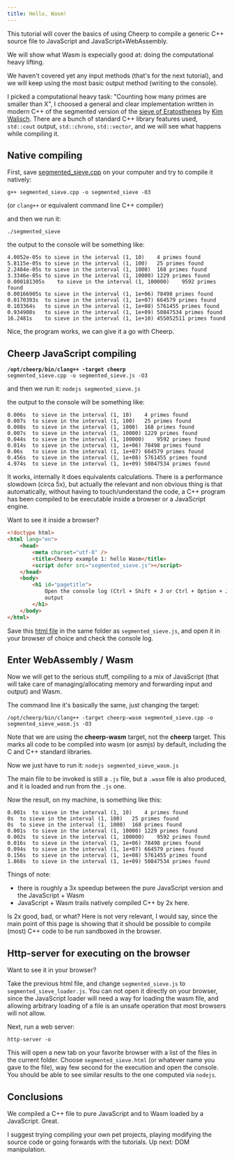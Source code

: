 ```yaml
---
title: Hello, Wasm!
---
```


This tutorial will cover the basics of using Cheerp to compile a generic C++ source file to JavaScript and JavaScript+WebAssembly.

We will show what Wasm is expecially good at: doing the computational heavy lifting.

We haven't covered yet any input methods (that's for the next tutorial), and we will keep using the most basic output method (writing to the console).

I picked a computational heavy task: "Counting how many primes are smaller than X", I choosed a general and clear implementation written in modern C++ of the segmented version of the [sieve of Eratosthenes](https://en.wikipedia.org/wiki/Sieve_of_Eratosthenes) by [Kim Walisch](https://github.com/kimwalisch/primesieve/wiki/Segmented-sieve-of-Eratosthenes). There are a bunch of standard C++ library features used, `std::cout` output, `std::chrono`, `std::vector`, and we will see what happens while compiling it.

## Native compiling

First, save [segmented_sieve.cpp](/docs/tutorials/hello_wasm/segmented_sieve.cpp) on your computer and try to compile it natively:

```shell
g++ segmented_sieve.cpp -o segmented_sieve -O3
```

(or `clang++` or equivalent command line C++ compiler)

and then we run it:

```shell
./segmented_sieve
```

the output to the console will be something like:

```text frame="terminal"
4.0052e-05s	to sieve in the interval (1, 10)	4 primes found
5.8115e-05s	to sieve in the interval (1, 100)	25 primes found
2.2484e-05s	to sieve in the interval (1, 1000)	168 primes found
3.3346e-05s	to sieve in the interval (1, 10000)	1229 primes found
0.000181305s	to sieve in the interval (1, 100000)	9592 primes found
0.00166905s	to sieve in the interval (1, 1e+06)	78498 primes found
0.0170393s	to sieve in the interval (1, 1e+07)	664579 primes found
0.103364s	to sieve in the interval (1, 1e+08)	5761455 primes found
0.934908s	to sieve in the interval (1, 1e+09)	50847534 primes found
16.2481s	to sieve in the interval (1, 1e+10)	455052511 primes found
```

Nice, the program works, we can give it a go with Cheerp.

## Cheerp JavaScript compiling

<code><b>/opt/cheerp/bin/clang++ -target cheerp</b> segmented_sieve.cpp -o segmented_sieve.js -O3</code>

and then we run it:
`nodejs segmented_sieve.js`

the output to the console will be something like:

```text frame="terminal"
0.006s	to sieve in the interval (1, 10)	4 primes found
0.007s	to sieve in the interval (1, 100)	25 primes found
0.008s	to sieve in the interval (1, 1000)	168 primes found
0.007s	to sieve in the interval (1, 10000)	1229 primes found
0.044s	to sieve in the interval (1, 100000)	9592 primes found
0.014s	to sieve in the interval (1, 1e+06)	78498 primes found
0.06s	to sieve in the interval (1, 1e+07)	664579 primes found
0.456s	to sieve in the interval (1, 1e+08)	5761455 primes found
4.974s	to sieve in the interval (1, 1e+09)	50847534 primes found
```

It works, internally it does equivalents calculations. There is a performance slowdown (circa 5x), but actually the relevant and non obvious thing is that automatically, without having to touch/understand the code, a C++ program has been compiled to be executable inside a browser or a JavaScript engine.

Want to see it inside a browser?

```html title="segmented_sieve.html"
<!doctype html>
<html lang="en">
	<head>
		<meta charset="utf-8" />
		<title>Cheerp example 1: hello Wasm</title>
		<script defer src="segmented_sieve.js"></script>
	</head>
	<body>
		<h1 id="pagetitle">
			Open the console log (Ctrl + Shift + J or Ctrl + Option + J) to read the
			output
		</h1>
	</body>
</html>
```

Save this [html file](/docs/tutorials/hello_wasm/segmented_sieve.html) in the same folder as `segmented_sieve.js`, and open it in your browser of choice and check the console log.

## Enter WebAssembly / Wasm

Now we will get to the serious stuff, compiling to a mix of JavaScript (that will take care of managing/allocating memory and forwarding input and output) and Wasm.

The command line it's basically the same, just changing the target:

```shell
/opt/cheerp/bin/clang++ -target cheerp-wasm segmented_sieve.cpp -o segmented_sieve_wasm.js -O3
```

Note that we are using the **cheerp-wasm** target, not the **cheerp** target. This marks all code to be compiled into wasm (or asmjs) by default, including the C and C++ standard libraries.

Now we just have to run it:
`nodejs segmented_sieve_wasm.js`

The main file to be invoked is still a `.js` file, but a `.wasm` file is also produced, and it is loaded and run from the `.js` one.

Now the result, on my machine, is something like this:

```
0.001s	to sieve in the interval (1, 10)	4 primes found
0s	to sieve in the interval (1, 100)	25 primes found
0s	to sieve in the interval (1, 1000)	168 primes found
0.001s	to sieve in the interval (1, 10000)	1229 primes found
0.002s	to sieve in the interval (1, 100000)	9592 primes found
0.016s	to sieve in the interval (1, 1e+06)	78498 primes found
0.094s	to sieve in the interval (1, 1e+07)	664579 primes found
0.156s	to sieve in the interval (1, 1e+08)	5761455 primes found
1.868s	to sieve in the interval (1, 1e+09)	50847534 primes found
```

Things of note:

- there is roughly a 3x speedup between the pure JavaScript version and the JavaScript + Wasm
- JavaScript + Wasm trails natively compiled C++ by 2x here.

Is 2x good, bad, or what?
Here is not very relevant, I would say, since the main point of this page is showing that it should be possible to compile (most) C++ code to be run sandboxed in the browser.

## Http-server for executing on the browser

Want to see it in your browser?

Take the previous html file, and change `segmented_sieve.js` to `segmented_sieve_loader.js`. You can not open it directly on your browser, since the JavaScript loader will need a way for loading the wasm file, and allowing arbitrary loading of a file is an unsafe operation that most browsers will not allow.

Next, run a web server:

```shell
http-server -o
```

This will open a new tab on your favorite browser with a list of the files in the current folder. Choose `segmented_sieve.html` (or whatever name you gave to the file), way few second for the execution and open the console. You should be able to see similar results to the one computed via `nodejs`.

## Conclusions

We compiled a C++ file to pure JavaScript and to Wasm loaded by a JavaScript. Great.

I suggest trying compiling your own pet projects, playing modifying the source code or going forwards with the tutorials. Up next: DOM manipulation.
